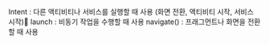 Intent : 다른 액티비티나 서비스를 실행할 때 사용 (화면 전환, 액티비티 시작, 서비스 시작)
launch : 비동기 작업을 수행할 때 사용
navigate() : 프래그먼트나 화면을 전환할 때 사용 

